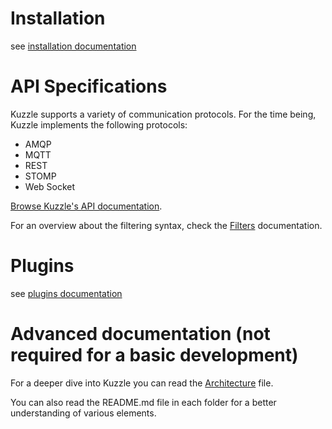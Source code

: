 # Installation

see [installation documentation](installation.md)

# API Specifications

Kuzzle supports a variety of communication protocols. 
For the time being, Kuzzle implements the following protocols:

* AMQP
* MQTT
* REST
* STOMP
* Web Socket

[Browse Kuzzle's API documentation](http://kuzzleio.github.io/kuzzle-api-documentation).

For an overview about the filtering syntax, check the [Filters](filters.md) documentation.

# Plugins

see [plugins documentation](plugins.md)

# Advanced documentation (not required for a basic development)

For a deeper dive into Kuzzle you can read the [Architecture](architecture.md) file.

You can also read the README.md file in each folder for a better understanding of various elements.
